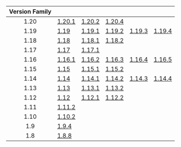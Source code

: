| Version Family | | | | | |
|:---:|---|---|---|---|---|
| 1.20 | [1.20.1](https://github.com/BaldGang/spigot-build/releases/download/20240210/spigot-1.20.1.jar) | [1.20.2](https://github.com/BaldGang/spigot-build/releases/download/20240210/spigot-1.20.2.jar) | [1.20.4](https://github.com/BaldGang/spigot-build/releases/download/20240210/spigot-1.20.4.jar) | | |
| 1.19 | [1.19](https://github.com/BaldGang/spigot-build/releases/download/20240210/spigot-1.19.jar) | [1.19.1](https://github.com/BaldGang/spigot-build/releases/download/20240210/spigot-1.19.1.jar) | [1.19.2](https://github.com/BaldGang/spigot-build/releases/download/20240210/spigot-1.19.2.jar) | [1.19.3](https://github.com/BaldGang/spigot-build/releases/download/20240210/spigot-1.19.3.jar) | [1.19.4](https://github.com/BaldGang/spigot-build/releases/download/20240210/spigot-1.19.4.jar) |
| 1.18 | [1.18](https://github.com/BaldGang/spigot-build/releases/download/20240210/spigot-1.18.jar) | [1.18.1](https://github.com/BaldGang/spigot-build/releases/download/20240210/spigot-1.18.1.jar) | [1.18.2](https://github.com/BaldGang/spigot-build/releases/download/20240210/spigot-1.18.2.jar) | | |
| 1.17 | [1.17](https://github.com/BaldGang/spigot-build/releases/download/20240210/spigot-1.17.jar) | [1.17.1](https://github.com/BaldGang/spigot-build/releases/download/20240210/spigot-1.17.1.jar) | | | |
| 1.16 | [1.16.1](https://github.com/BaldGang/spigot-build/releases/download/20240210/spigot-1.16.1.jar) | [1.16.2](https://github.com/BaldGang/spigot-build/releases/download/20240210/spigot-1.16.2.jar) | [1.16.3](https://github.com/BaldGang/spigot-build/releases/download/20240210/spigot-1.16.3.jar) | [1.16.4](https://github.com/BaldGang/spigot-build/releases/download/20240210/spigot-1.16.4.jar) | [1.16.5](https://github.com/BaldGang/spigot-build/releases/download/20240210/spigot-1.16.5.jar) |
| 1.15 | [1.15](https://github.com/BaldGang/spigot-build/releases/download/20240210/spigot-1.15.jar) | [1.15.1](https://github.com/BaldGang/spigot-build/releases/download/20240210/spigot-1.15.1.jar) | [1.15.2](https://github.com/BaldGang/spigot-build/releases/download/20240210/spigot-1.15.2.jar) | | |
| 1.14 | [1.14](https://github.com/BaldGang/spigot-build/releases/download/20240210/spigot-1.14.jar) | [1.14.1](https://github.com/BaldGang/spigot-build/releases/download/20240210/spigot-1.14.1.jar) | [1.14.2](https://github.com/BaldGang/spigot-build/releases/download/20240210/spigot-1.14.2.jar) | [1.14.3](https://github.com/BaldGang/spigot-build/releases/download/20240210/spigot-1.14.3.jar) | [1.14.4](https://github.com/BaldGang/spigot-build/releases/download/20240210/spigot-1.14.4.jar) |
| 1.13 | [1.13](https://github.com/BaldGang/spigot-build/releases/download/20240210/spigot-1.13.jar) | [1.13.1](https://github.com/BaldGang/spigot-build/releases/download/20240210/spigot-1.13.1.jar) | [1.13.2](https://github.com/BaldGang/spigot-build/releases/download/20240210/spigot-1.13.2.jar) | | |
| 1.12 | [1.12](https://github.com/BaldGang/spigot-build/releases/download/20240210/spigot-1.12.jar) | [1.12.1](https://github.com/BaldGang/spigot-build/releases/download/20240210/spigot-1.12.1.jar) | [1.12.2](https://github.com/BaldGang/spigot-build/releases/download/20240210/spigot-1.12.2.jar) | | |
| 1.11 | [1.11.2](https://github.com/BaldGang/spigot-build/releases/download/20240210/spigot-1.11.2.jar) | | | | |
| 1.10 | [1.10.2](https://github.com/BaldGang/spigot-build/releases/download/20240210/spigot-1.10.2.jar) | | | | |
| 1.9 | [1.9.4](https://github.com/BaldGang/spigot-build/releases/download/20240210/spigot-1.9.4.jar) | | | | |
| 1.8 | [1.8.8](https://github.com/BaldGang/spigot-build/releases/download/20240210/spigot-1.8.8.jar) | | | | |
